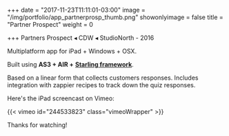 +++
date = "2017-11-23T11:11:01-03:00"
image = "/img/portfolio/app_partnerprosp_thumb.png"
showonlyimage = false
title = "Partner Prospect"
weight = 0

+++
Partners Prospect ◂ CDW ◂ StudioNorth - 2016

<!--more-->

Multiplatform app for iPad + Windows + OSX.

Built using **AS3 + AIR +** [**Starling framework**](https://gamua.com/starling/ "Starling framework website").

Based on a linear form that collects customers responses. Includes integration with zappier recipes to track down the quiz responses.

Here's the iPad screencast on Vimeo:

{{< vimeo id="244533823" class="vimeoWrapper" >}}

Thanks for watching!